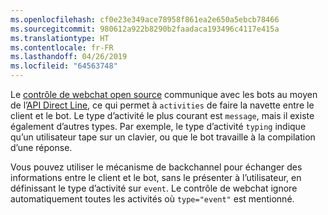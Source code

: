 ```yaml
---
ms.openlocfilehash: cf0e23e349ace78958f861ea2e650a5ebcb78466
ms.sourcegitcommit: 980612a922b8290b2faadaca193496c4117e415a
ms.translationtype: HT
ms.contentlocale: fr-FR
ms.lasthandoff: 04/26/2019
ms.locfileid: "64563748"
---
```

Le <a href="https://github.com/Microsoft/BotFramework-WebChat" target="_blank">contrôle de webchat open source</a> communique avec les bots au moyen de l’[API Direct Line](https://docs.botframework.com/en-us/restapi/directline3/#navtitle), ce qui permet à `activities` de faire la navette entre le client et le bot. Le type d’activité le plus courant est `message`, mais il existe également d’autres types. Par exemple, le type d’activité `typing` indique qu’un utilisateur tape sur un clavier, ou que le bot travaille à la compilation d’une réponse. 

Vous pouvez utiliser le mécanisme de backchannel pour échanger des informations entre le client et le bot, sans le présenter à l’utilisateur, en définissant le type d’activité sur `event`. Le contrôle de webchat ignore automatiquement toutes les activités où `type="event"` est mentionné.